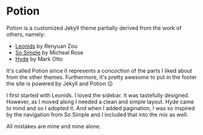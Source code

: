 # Potion

Potion is a customized Jekyll theme partially derived from the work of others, namely:

* [Leonids](https://github.com/renyuanz/leonids) by Renyuan Zou
* [So Simple](https://github.com/mmistakes/so-simple-theme) by Micheal Rose
* [Hyde](https://github.com/poole/hyde) by Mark Otto

It's called Potion since it represents a concoction of the parts I liked 
about from the other themes. Furthermore, it's pretty awesome to put in the 
footer the site is powered by Jekyll and Potion :wink:

I first started with Leonids. I loved the sidebar. It was tastefully designed.
However, as I moved along I needed a clean and simple layout. Hyde came to mind
and so I adopted it. And when I added pagination, I was so inspired by the
navigation from So Simple and I included that into the mix as well.

All mistakes are mine and mine alone.
